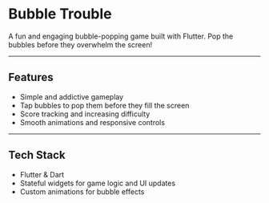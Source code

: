 # Bubble Trouble

A fun and engaging bubble-popping game built with Flutter. Pop the bubbles before they overwhelm the screen!

---

## Features

- Simple and addictive gameplay  
- Tap bubbles to pop them before they fill the screen  
- Score tracking and increasing difficulty  
- Smooth animations and responsive controls  

---

## Tech Stack

- Flutter & Dart  
- Stateful widgets for game logic and UI updates  
- Custom animations for bubble effects  

